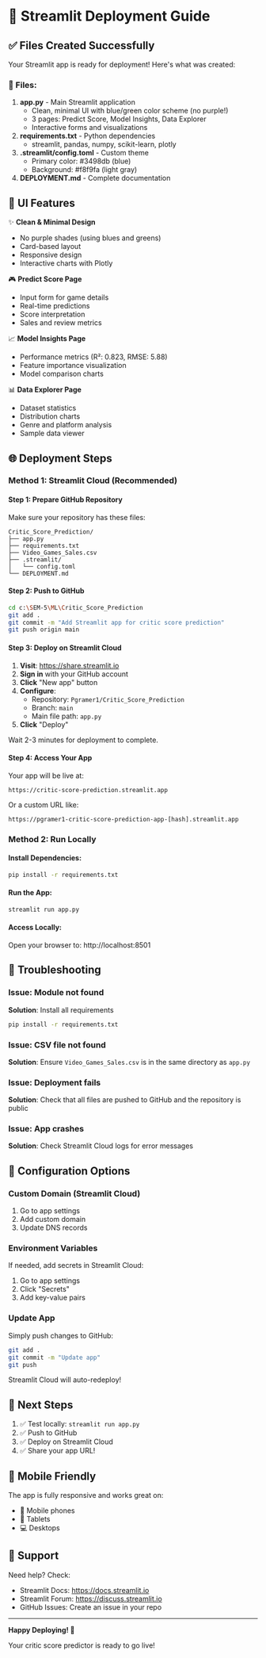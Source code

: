 # 🚀 Streamlit Deployment Guide

## ✅ Files Created Successfully

Your Streamlit app is ready for deployment! Here's what was created:

### 📁 Files:

1. **app.py** - Main Streamlit application
   - Clean, minimal UI with blue/green color scheme (no purple!)
   - 3 pages: Predict Score, Model Insights, Data Explorer
   - Interactive forms and visualizations
2. **requirements.txt** - Python dependencies
   - streamlit, pandas, numpy, scikit-learn, plotly
3. **.streamlit/config.toml** - Custom theme
   - Primary color: #3498db (blue)
   - Background: #f8f9fa (light gray)
4. **DEPLOYMENT.md** - Complete documentation

## 🎨 UI Features

✨ **Clean & Minimal Design**

- No purple shades (using blues and greens)
- Card-based layout
- Responsive design
- Interactive charts with Plotly

🎮 **Predict Score Page**

- Input form for game details
- Real-time predictions
- Score interpretation
- Sales and review metrics

📈 **Model Insights Page**

- Performance metrics (R²: 0.823, RMSE: 5.88)
- Feature importance visualization
- Model comparison charts

📊 **Data Explorer Page**

- Dataset statistics
- Distribution charts
- Genre and platform analysis
- Sample data viewer

## 🌐 Deployment Steps

### Method 1: Streamlit Cloud (Recommended)

#### Step 1: Prepare GitHub Repository

Make sure your repository has these files:

```
Critic_Score_Prediction/
├── app.py
├── requirements.txt
├── Video_Games_Sales.csv
├── .streamlit/
│   └── config.toml
└── DEPLOYMENT.md
```

#### Step 2: Push to GitHub

```bash
cd c:\SEM-5\ML\Critic_Score_Prediction
git add .
git commit -m "Add Streamlit app for critic score prediction"
git push origin main
```

#### Step 3: Deploy on Streamlit Cloud

1. **Visit**: https://share.streamlit.io
2. **Sign in** with your GitHub account
3. **Click** "New app" button
4. **Configure**:
   - Repository: `Pgramer1/Critic_Score_Prediction`
   - Branch: `main`
   - Main file path: `app.py`
5. **Click** "Deploy"

Wait 2-3 minutes for deployment to complete.

#### Step 4: Access Your App

Your app will be live at:

```
https://critic-score-prediction.streamlit.app
```

Or a custom URL like:

```
https://pgramer1-critic-score-prediction-app-[hash].streamlit.app
```

### Method 2: Run Locally

#### Install Dependencies:

```bash
pip install -r requirements.txt
```

#### Run the App:

```bash
streamlit run app.py
```

#### Access Locally:

Open your browser to: http://localhost:8501

## 🔧 Troubleshooting

### Issue: Module not found

**Solution**: Install all requirements

```bash
pip install -r requirements.txt
```

### Issue: CSV file not found

**Solution**: Ensure `Video_Games_Sales.csv` is in the same directory as `app.py`

### Issue: Deployment fails

**Solution**: Check that all files are pushed to GitHub and the repository is public

### Issue: App crashes

**Solution**: Check Streamlit Cloud logs for error messages

## 📝 Configuration Options

### Custom Domain (Streamlit Cloud)

1. Go to app settings
2. Add custom domain
3. Update DNS records

### Environment Variables

If needed, add secrets in Streamlit Cloud:

1. Go to app settings
2. Click "Secrets"
3. Add key-value pairs

### Update App

Simply push changes to GitHub:

```bash
git add .
git commit -m "Update app"
git push
```

Streamlit Cloud will auto-redeploy!

## 🎯 Next Steps

1. ✅ Test locally: `streamlit run app.py`
2. ✅ Push to GitHub
3. ✅ Deploy on Streamlit Cloud
4. ✅ Share your app URL!

## 📱 Mobile Friendly

The app is fully responsive and works great on:

- 📱 Mobile phones
- 📱 Tablets
- 💻 Desktops

## 🤝 Support

Need help? Check:

- Streamlit Docs: https://docs.streamlit.io
- Streamlit Forum: https://discuss.streamlit.io
- GitHub Issues: Create an issue in your repo

---

**Happy Deploying! 🚀**

Your critic score predictor is ready to go live!
